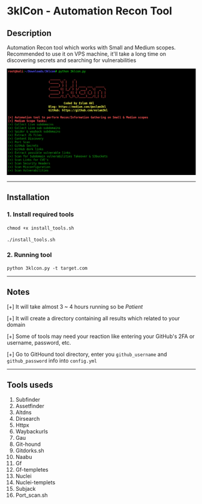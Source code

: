 # 3klCon - Automation Recon Tool

## Description
Automation Recon tool which works with Small and Medium scopes. 
Recommended to use it on VPS machine, it'll take a long time on discovering secrets and searching for vulnerabilities 

![Welcome](Welcome.png)

----------------------------------------
## Installation

### 1. Install required tools
` chmod +x install_tools.sh `

` ./install_tools.sh ` 

### 2. Running tool

` python 3klcon.py -t target.com ` 

----------------------------------------
## Notes
[+] It will take almost 3 ~ 4 hours running so be _Patient_ 

[+] It will create a directory containing all results which related to your domain  

[+] Some of tools may need your reaction like entering your GitHub's 2FA or username, password, etc.

[+] Go to GitHound tool directory, enter you `github_username` and `github_password` info into `config.yml` 

----------------------------------------
## Tools useds
1. Subfinder
2. Assetfinder 
3. Altdns
4. Dirsearch
5. Httpx
6. Waybackurls
7. Gau
8. Git-hound
9. Gitdorks.sh
10. Naabu
11. Gf
12. Gf-templetes
13. Nuclei
14. Nuclei-templets
15. Subjack
16. Port_scan.sh
